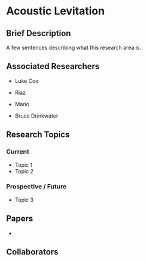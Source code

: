 # Acoustic Levitation

## Brief Description
A few sentences describing what this research area is.

## Associated Researchers
- Luke Cox

- Riaz

- Mario

- Bruce Drinkwater

## Research Topics
### Current
 - Topic 1
 - Topic 2

### Prospective / Future
 - Topic 3

## Papers
 - 

## Collaborators
